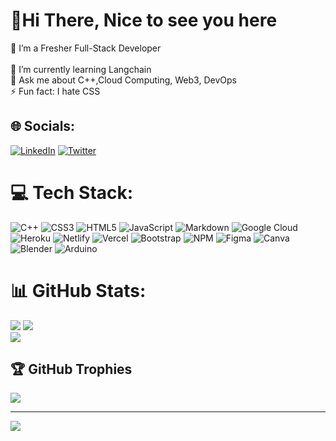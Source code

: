 # 💫Hi There, Nice to see you here
🔭 I’m a Fresher Full-Stack Developer<br><br>🌱 I’m currently learning Langchain<br>💬 Ask me about C++,Cloud Computing, Web3, DevOps<br>⚡ Fun fact: I hate CSS


## 🌐 Socials:
[![LinkedIn](https://img.shields.io/badge/LinkedIn-%230077B5.svg?logo=linkedin&logoColor=white)](https://linkedin.com/in/https://www.linkedin.com/in/aman-kumar-singh-kushwaha-60b501225) [![Twitter](https://img.shields.io/badge/Twitter-%231DA1F2.svg?logo=Twitter&logoColor=white)](https://twitter.com/https://twitter.com/Aman_KSK) 

# 💻 Tech Stack:
![C++](https://img.shields.io/badge/c++-%2300599C.svg?style=plastic&logo=c%2B%2B&logoColor=white) ![CSS3](https://img.shields.io/badge/css3-%231572B6.svg?style=plastic&logo=css3&logoColor=white) ![HTML5](https://img.shields.io/badge/html5-%23E34F26.svg?style=plastic&logo=html5&logoColor=white) ![JavaScript](https://img.shields.io/badge/javascript-%23323330.svg?style=plastic&logo=javascript&logoColor=%23F7DF1E) ![Markdown](https://img.shields.io/badge/markdown-%23000000.svg?style=plastic&logo=markdown&logoColor=white) ![Google Cloud](https://img.shields.io/badge/Google%20Cloud-%234285F4.svg?style=plastic&logo=google-cloud&logoColor=white) ![Heroku](https://img.shields.io/badge/heroku-%23430098.svg?style=plastic&logo=heroku&logoColor=white) ![Netlify](https://img.shields.io/badge/netlify-%23000000.svg?style=plastic&logo=netlify&logoColor=#00C7B7) ![Vercel](https://img.shields.io/badge/vercel-%23000000.svg?style=plastic&logo=vercel&logoColor=white) ![Bootstrap](https://img.shields.io/badge/bootstrap-%23563D7C.svg?style=plastic&logo=bootstrap&logoColor=white) ![NPM](https://img.shields.io/badge/NPM-%23000000.svg?style=plastic&logo=npm&logoColor=white) 	![Figma](https://img.shields.io/badge/figma-%23F24E1E.svg?style=plastic&logo=figma&logoColor=white) ![Canva](https://img.shields.io/badge/Canva-%2300C4CC.svg?style=plastic&logo=Canva&logoColor=white) ![Blender](https://img.shields.io/badge/blender-%23F5792A.svg?style=plastic&logo=blender&logoColor=white) ![Arduino](https://img.shields.io/badge/-Arduino-00979D?style=plastic&logo=Arduino&logoColor=white)
# 📊 GitHub Stats:
![](https://github-readme-stats.vercel.app/api?username=Aman-Singh-Kushwaha&theme=dark&hide_border=false&include_all_commits=true&count_private=true)
![](https://github-readme-streak-stats.herokuapp.com/?user=Aman-Singh-Kushwaha&theme=dark&hide_border=false)<br/>
![](https://github-readme-stats.vercel.app/api/top-langs/?username=Aman-Singh-Kushwaha&theme=dark&hide_border=false&include_all_commits=true&count_private=true&layout=compact)

## 🏆 GitHub Trophies
![](https://github-profile-trophy.vercel.app/?username=Aman-Singh-Kushwaha&theme=juicyfresh&no-frame=true&no-bg=true&margin-w=4)
<!-- 
### 😂 Random Dev Meme
<img src="https://random-memer.aman-singh-kus1.repl.co" width="400px"/>
 -->
---
[![](https://visitcount.itsvg.in/api?id=Aman-Singh-Kushwaha&icon=1&color=12)](https://visitcount.itsvg.in)
